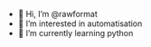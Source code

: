 - 👋 Hi, I’m @rawformat
- 👀 I’m interested in automatisation
- 🌱 I’m currently learning python

<!---
Istillstrange/Istillstrange is a ✨ special ✨ repository because its `README.md` (this file) appears on your GitHub profile.
You can click the Preview link to take a look at your changes.
--->
